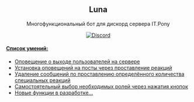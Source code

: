 <h2 align="center">
    Luna
</h2>
<p align="center">
    Многофункциональный бот для дискорд сервера IT.Pony
</p>
<p align="center">
    <a href="https://discord.gg/XsEGAzj6fq">
        <img src="https://img.shields.io/discord/726840737265745931?color=5865F2&label=Discord&logoColor=5805F4&style=for-the-badge" alt="Discord">
</p>

#### Список умений:

* Оповещение о выходе пользователей на сервере
* Установка оповещений на посты через проставление реакций
* Удаление сообщений по проставлению определённого количества специальных реакций
* Самостоятельный выбор необходимых ролей через нажатия кнопок
* Новые функции в разработке...
    


